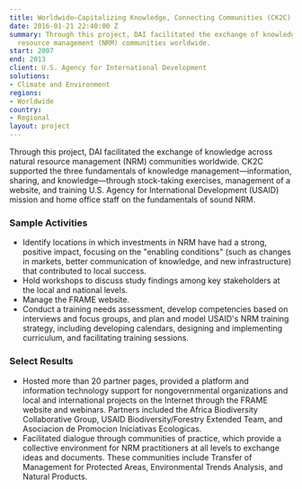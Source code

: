 ```yaml
---
title: Worldwide—Capitalizing Knowledge, Connecting Communities (CK2C) Program
date: 2016-01-21 22:40:00 Z
summary: Through this project, DAI facilitated the exchange of knowledge across natural
  resource management (NRM) communities worldwide.
start: 2007
end: 2013
client: U.S. Agency for International Development
solutions:
- Climate and Environment
regions:
- Worldwide
country:
- Regional
layout: project
---
```


Through this project, DAI facilitated the exchange of knowledge across natural resource management (NRM) communities worldwide. CK2C supported the three fundamentals of knowledge management—information, sharing, and knowledge—through stock-taking exercises, management of a website, and training U.S. Agency for International Development (USAID) mission and home office staff on the fundamentals of sound NRM.

### Sample Activities

* Identify locations in which investments in NRM have had a strong, positive impact, focusing on the "enabling conditions" (such as changes in markets, better communication of knowledge, and new infrastructure) that contributed to local success.
* Hold workshops to discuss study findings among key stakeholders at the local and national levels.
* Manage the FRAME website.
* Conduct a training needs assessment, develop competencies based on interviews and focus groups, and plan and model USAID's NRM training strategy, including developing calendars, designing and implementing curriculum, and facilitating training sessions.

### Select Results

* Hosted more than 20 partner pages, provided a platform and information technology support for nongovernmental organizations and local and international projects on the Internet through the FRAME website and webinars. Partners included the Africa Biodiversity Collaborative Group, USAID Biodiversity/Forestry Extended Team, and Asociacion de Promocion Iniciativas Ecologicas.
* Facilitated dialogue through communities of practice, which provide a collective environment for NRM practitioners at all levels to exchange ideas and documents. These communities include Transfer of Management for Protected Areas, Environmental Trends Analysis, and Natural Products.